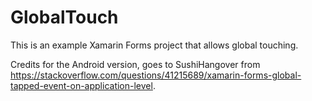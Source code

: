 # GlobalTouch
This is an example Xamarin Forms project that allows global touching.

Credits for the Android version, goes to SushiHangover from https://stackoverflow.com/questions/41215689/xamarin-forms-global-tapped-event-on-application-level.

